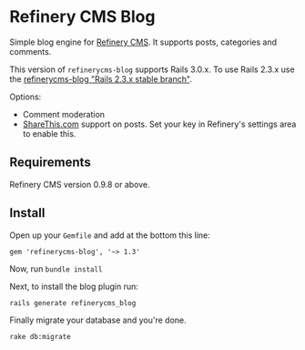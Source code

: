 # Refinery CMS Blog

Simple blog engine for [Refinery CMS](http://refinerycms.com). It supports posts, categories and comments.

This version of `refinerycms-blog` supports Rails 3.0.x. To use Rails 2.3.x use the [refinerycms-blog "Rails 2.3.x stable branch"](http://github.com/resolve/refinerycms-blog/tree/rails2-stable).

Options:

* Comment moderation
* [ShareThis.com](http://sharethis.com) support on posts. Set your key in Refinery's settings area to enable this.

## Requirements

Refinery CMS version 0.9.8 or above.

## Install

Open up your ``Gemfile`` and add at the bottom this line:

    gem 'refinerycms-blog', '~> 1.3'

Now, run ``bundle install``

Next, to install the blog plugin run:

    rails generate refinerycms_blog

Finally migrate your database and you're done.

    rake db:migrate